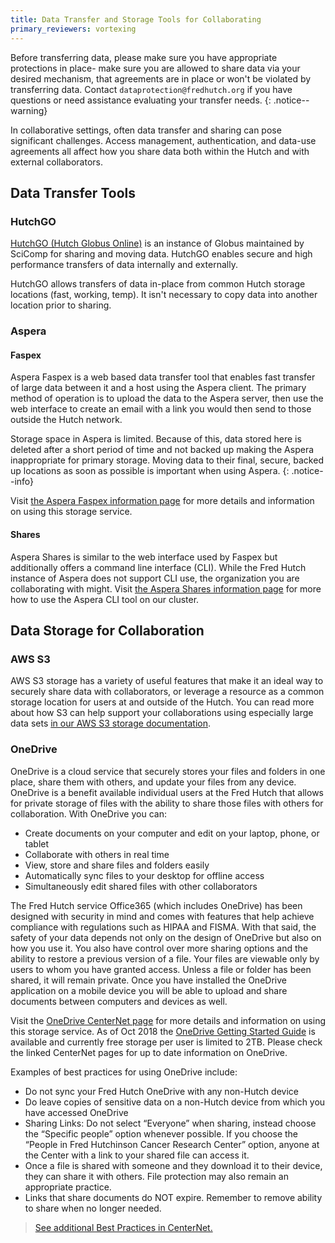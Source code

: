 ```yaml
---
title: Data Transfer and Storage Tools for Collaborating
primary_reviewers: vortexing
---
```


Before transferring data, please make sure you have appropriate protections in place- make sure you are allowed to share data via your desired mechanism, that agreements are in place or won't be violated by transferring data.  Contact `dataprotection@fredhutch.org` if you have questions or need assistance evaluating your transfer needs.
{: .notice--warning}

In collaborative settings, often data transfer and sharing can pose significant challenges. Access management, authentication, and data-use agreements all affect how you share data both within the Hutch and with external collaborators.

## Data Transfer Tools

### HutchGO

[HutchGO (Hutch Globus Online)](/scicomputing/hutchgo_overview) is an instance of Globus maintained by SciComp for sharing and moving data.  HutchGO enables secure and high performance transfers of data internally and externally.

HutchGO allows transfers of data in-place from common Hutch storage locations (fast, working, temp).  It isn't necessary to copy data into another location prior to sharing.

### Aspera

#### Faspex

Aspera Faspex is a web based data transfer tool that enables fast transfer of large data between it and a host using the Aspera client.  The primary method of operation is to upload the data to the Aspera server, then use the web interface to create an email with a link you would then send to those outside the Hutch network.

Storage space in Aspera is limited. Because of this, data stored here is deleted after a short period of time and not backed up making the Aspera inappropriate for primary storage.  Moving data to their final, secure, backed up locations as soon as possible is important when using Aspera.
{: .notice--info}

Visit [the Aspera Faspex information page](/scicomputing/store_aspera/) for more details and information on using this storage service.

#### Shares

Aspera Shares is similar to the web interface used by Faspex but additionally offers a command line interface (CLI). While the Fred Hutch instance of Aspera does not support CLI use, the organization you are collaborating with might.  Visit [the Aspera Shares information page](/scicomputing/store_aspera_shares/) for more how to use the Aspera CLI tool on our cluster.

## Data Storage for Collaboration

### AWS S3

AWS S3 storage has a variety of useful features that make it an ideal way to securely share data with collaborators, or leverage a resource as a common storage location for users at and outside of the Hutch.  You can read more about how S3 can help support your collaborations using especially large data sets [in our AWS S3 storage documentation](/scicomputing/store_objectstore/).

### OneDrive 

OneDrive is a cloud service that securely stores your files and folders in one place, share them with others, and update your files from any device. OneDrive is a benefit available individual users at the Fred Hutch that allows for private storage of files with the ability to share those files with others for collaboration.  With OneDrive you can:

- Create documents on your computer and edit on your laptop, phone, or tablet
- Collaborate with others in real time
- View, store and share files and folders easily
- Automatically sync files to your desktop for offline access
- Simultaneously edit shared files with other collaborators

The Fred Hutch service Office365 (which includes OneDrive) has been designed with security in mind and comes with features that help achieve compliance with regulations such as HIPAA and FISMA. With that said, the safety of your data depends not only on the design of OneDrive but also on how you use it. You also have control over more sharing options and the ability to restore a previous version of a file.  Your files are viewable only by users to whom you have granted access. Unless a file or folder has been shared, it will remain private.  Once you have installed the OneDrive application on a mobile device you will be able to upload and share documents between computers and devices as well.

Visit the [OneDrive CenterNet page](https://centernet.fredhutch.org/cn/u/center-it/help-desk/onedrive.html) for more details and information on using this storage service.  As of Oct 2018 the [OneDrive Getting Started Guide](https://centernet.fredhutch.org/cn/u/center-it/help-desk/onedrive-getting-started.html) is available and currently free storage per user is limited to 2TB.  Please check the linked CenterNet pages for up to date information on OneDrive.

Examples of best practices for using OneDrive include:
  * Do not sync your Fred Hutch OneDrive with any non-Hutch device
  * Do leave copies of sensitive data on a non-Hutch device from which you have accessed OneDrive
  * Sharing Links: Do not select “Everyone” when sharing, instead choose the “Specific people” option whenever possible. If you choose the “People in Fred Hutchinson Cancer Research Center” option, anyone at the Center with a link to your shared file can access it.  
  * Once a file is shared with someone and they download it to their device, they can share it with others.  File protection may also remain an appropriate practice.
  * Links that share documents do NOT expire.  Remember to remove ability to share when no longer needed.

> [See additional Best Practices in CenterNet.](https://centernet.fredhutch.org/cn/u/center-it/iso/o365-information-security-guidelines.html)

